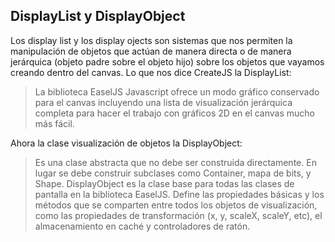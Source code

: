 ## DisplayList y DisplayObject

Los display list y los display ojects son sistemas que nos permiten la manipulación de objetos que actúan de manera directa o de manera jerárquica (objeto padre sobre el objeto hijo) sobre los objetos que vayamos creando dentro del canvas.
Lo que nos dice CreateJS la DisplayList:
>	La biblioteca EaselJS Javascript ofrece un modo gráfico conservado para el canvas incluyendo una lista de visualización jerárquica completa para hacer el trabajo con gráficos 2D en el canvas mucho más fácil.

Ahora la clase visualización de objetos la DisplayObject:

>	Es una clase abstracta que no debe ser construida directamente. En lugar se debe construir subclases como Container, mapa de bits, y Shape. DisplayObject es la clase base para todas las clases de pantalla en la biblioteca EaselJS. Define las propiedades básicas y los métodos que se comparten entre todos los objetos de visualización, como las propiedades de transformación (x, y, scaleX, scaleY, etc), el almacenamiento en caché y controladores de ratón.
